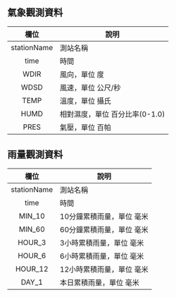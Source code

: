 ## 氣象觀測資料
|  欄位 	| 說明                           	|
|:-----:	|--------------------------------	|
| stationName	| 測站名稱                  	|
| time  	| 時間                  	|
| WDIR  	| 風向，單位 度                  	|
| WDSD  	| 風速，單位 公尺/秒             	|
| TEMP  	| 溫度，單位 攝氏                	|
| HUMD  	| 相對濕度，單位 百分比率(0-1.0) 	|
| PRES  	| 氣壓，單位 百帕                	|

## 雨量觀測資料
|   欄位  	| 說明                         |
|:-------:	|---------------------------  |
| stationName	| 測站名稱                 |
| time  	| 時間                         |
| MIN_10  	| 10分鐘累積雨量，單位 毫米 	|
| MIN_60  	| 60分鐘累積雨量，單位 毫米 	|
| HOUR_3  	| 3小時累積雨量，單位 毫米  	|
| HOUR_6  	| 6小時累積雨量，單位 毫米  	|
| HOUR_12 	| 12小時累積雨量，單位 毫米 	|
| DAY_1   	| 本日累積雨量，單位 毫米   	|
